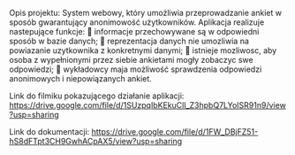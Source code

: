 Opis projektu:
System webowy, który umożliwia przeprowadzanie ankiet w sposób gwarantujący anonimowość użytkowników. Aplikacja realizuje nastepujące funkcje:
 informacje przechowywane są w odpowiedni sposób w bazie danych;
 reprezentacja danych nie umozliwia na powiazanie uzytkownika z konkretnymi danymi;
 istnieje mozliwosc, aby osoba z wypełnionymi przez siebie ankietami mogły zobaczyc swe odpowiedzi;
 wykładowcy maja możliwość sprawdzenia odpowiedzi anonimowych i niepowiązanych ankiet.

Link do filmiku pokazującego działanie aplikacji:
https://drive.google.com/file/d/1SUzpqIbKEkuClI_Z3hpbQ7LYoISR91n9/view?usp=sharing

Link do dokumentacji:
https://drive.google.com/file/d/1FW_DBjFZ51-hS8dFTpt3CH9GwhACpAX5/view?usp=sharing
